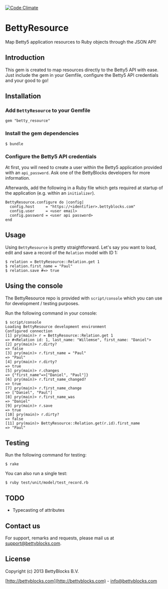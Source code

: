 [![Code Climate](https://codeclimate.com/github/bettyblocks/betty_resource.png)](https://codeclimate.com/github/bettyblocks/betty_resource)

# BettyResource

Map Betty5 application resources to Ruby objects through the JSON API!

## Introduction

This gem is created to map resources directly to the Betty5 API with ease. Just include the gem in your Gemfile, configure the Betty5 API credentials and your good to go!

## Installation

### Add `BettyResource` to your Gemfile

    gem "betty_resource"

### Install the gem dependencies

    $ bundle

### Configure the Betty5 API credentials

At first, you will need to create a user within the Betty5 application provided with an `api_password`. Ask one of the BettyBlocks developers for more information.

Afterwards, add the following in a Ruby file which gets required at startup of the application (e.g. within an `initializer`).

    BettyResource.configure do |config|
      config.host     = "https://<identifier>.bettyblocks.com"
      config.user     = <user email>
      config.password = <user api password>
    end

## Usage

Using `BettyResource` is pretty straightforward. Let's say you want to load, edit and save a record of the `Relation` model with ID 1:

    $ relation = BettyResource::Relation.get 1
    $ relation.first_name = "Paul"
    $ relation.save #=> true

## Using the console

The BettyResource repo is provided with `script/console` which you can use for development / testing purposes.

Run the following command in your console:

    $ script/console
    Loading BettyResource development environment
    Configured connection
    [1] pry(main)> r = BettyResource::Relation.get 1
    => #<Relation id: 1, last_name: "Willemse", first_name: "Daniel">
    [2] pry(main)> r.dirty?
    => false
    [3] pry(main)> r.first_name = "Paul"
    => "Paul"
    [4] pry(main)> r.dirty?
    => true
    [5] pry(main)> r.changes
    => {"first_name"=>["Daniel", "Paul"]}
    [6] pry(main)> r.first_name_changed?
    => true
    [7] pry(main)> r.first_name_change
    => ["Daniel", "Paul"]
    [8] pry(main)> r.first_name_was
    => "Daniel"
    [9] pry(main)> r.save
    => true
    [10] pry(main)> r.dirty?
    => false
    [11] pry(main)> BettyResource::Relation.get(r.id).first_name
    => "Paul"

## Testing

Run the following command for testing:

    $ rake

You can also run a single test:

    $ ruby test/unit/model/test_record.rb

## TODO

* Typecasting of attributes

## Contact us

For support, remarks and requests, please mail us at [support@bettyblocks.com](mailto:support@bettyblocks.com).

## License

Copyright (c) 2013 BettyBlocks B.V.

[http://bettyblocks.com](http://bettyblocks.com) - [info@bettyblocks.com](mailto:info@bettyblocks.com)
